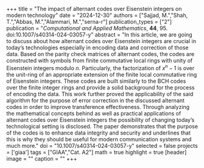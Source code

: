 +++
title = "The impact of alternant codes over Eisenstein integers on modern technology"
date = "2024-12-30"
authors = ["Sajjad, M.","Shah, T.","Abbas, M.","Alammari, M.","serna-r"]
publication_types = ["2"]
publication = "*Computational and Applied Mathematics*, **44**, 95. doi:10.1007/s40314-024-03057-y"
abstract = "In this article, we are going to discuss about how alternant codes over Eisenstein integers are crucial in today’s technologies especially in encoding data and correction of those data. Based on the parity check matrices of alternant codes, the codes are constructed with symbols from finite commutative local rings with unity of Eisenstein integers modulo $n$. Particularly, the factorization of $x^n-1$ is over the unit-ring of an appropriate extension of the finite local commutative ring of Eisenstein integers. These codes are built similarly to the BCH codes over the finite integer rings and provide a solid background for the process of encoding the data. This work further proved the applicability of the said algorithm for the purpose of error correction in the discussed alternant codes in order to improve transference effectiveness. Through analyzing the mathematical concepts behind as well as practical applications of alternant codes over Eisenstein integers the possibility of changing today’s technological setting is disclosed. The paper demonstrates that the purpose of the codes is to enhance data integrity and security and underlines that this is why they should be useful for modern communication systems and much more."
doi = "10.1007/s40314-024-03057-y"
selected = false
projects = ['giaa']
tags = ["GIAA","Cat. A2"]
math = true
highlight = true
[header]
image = ""
caption = ""
+++
